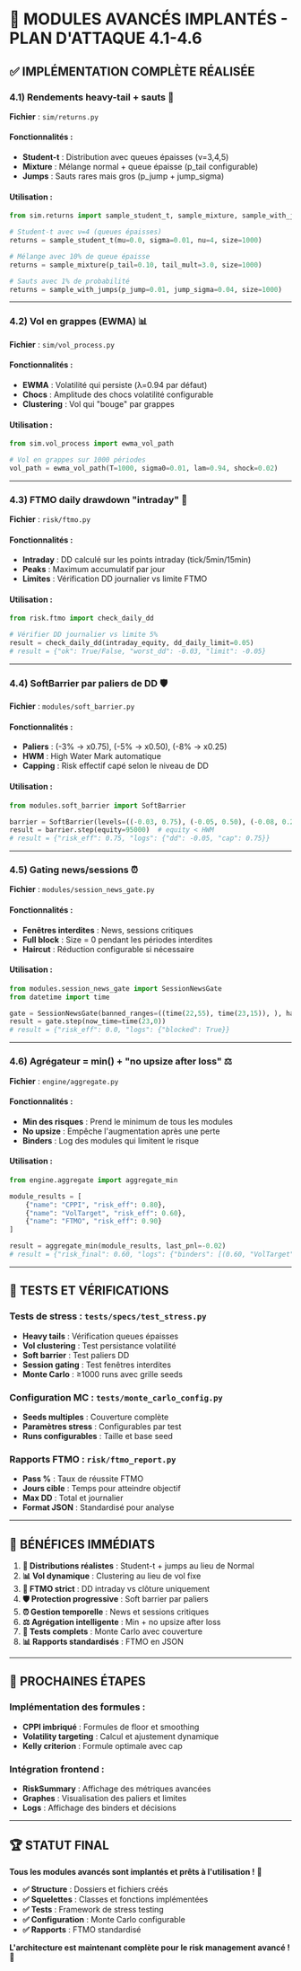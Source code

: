 # 🚀 **MODULES AVANCÉS IMPLANTÉS - PLAN D'ATTAQUE 4.1-4.6**

## ✅ **IMPLÉMENTATION COMPLÈTE RÉALISÉE**

### **4.1) Rendements heavy-tail + sauts** 🎯
**Fichier** : `sim/returns.py`

#### **Fonctionnalités :**
- **Student-t** : Distribution avec queues épaisses (ν=3,4,5)
- **Mixture** : Mélange normal + queue épaisse (p_tail configurable)
- **Jumps** : Sauts rares mais gros (p_jump + jump_sigma)

#### **Utilisation :**
```python
from sim.returns import sample_student_t, sample_mixture, sample_with_jumps

# Student-t avec ν=4 (queues épaisses)
returns = sample_student_t(mu=0.0, sigma=0.01, nu=4, size=1000)

# Mélange avec 10% de queue épaisse
returns = sample_mixture(p_tail=0.10, tail_mult=3.0, size=1000)

# Sauts avec 1% de probabilité
returns = sample_with_jumps(p_jump=0.01, jump_sigma=0.04, size=1000)
```

---

### **4.2) Vol en grappes (EWMA)** 📊
**Fichier** : `sim/vol_process.py`

#### **Fonctionnalités :**
- **EWMA** : Volatilité qui persiste (λ=0.94 par défaut)
- **Chocs** : Amplitude des chocs volatilité configurable
- **Clustering** : Vol qui "bouge" par grappes

#### **Utilisation :**
```python
from sim.vol_process import ewma_vol_path

# Vol en grappes sur 1000 périodes
vol_path = ewma_vol_path(T=1000, sigma0=0.01, lam=0.94, shock=0.02)
```

---

### **4.3) FTMO daily drawdown "intraday"** 🚨
**Fichier** : `risk/ftmo.py`

#### **Fonctionnalités :**
- **Intraday** : DD calculé sur les points intraday (tick/5min/15min)
- **Peaks** : Maximum accumulatif par jour
- **Limites** : Vérification DD journalier vs limite FTMO

#### **Utilisation :**
```python
from risk.ftmo import check_daily_dd

# Vérifier DD journalier vs limite 5%
result = check_daily_dd(intraday_equity, dd_daily_limit=0.05)
# result = {"ok": True/False, "worst_dd": -0.03, "limit": -0.05}
```

---

### **4.4) SoftBarrier par paliers de DD** 🛡️
**Fichier** : `modules/soft_barrier.py`

#### **Fonctionnalités :**
- **Paliers** : (-3% → x0.75), (-5% → x0.50), (-8% → x0.25)
- **HWM** : High Water Mark automatique
- **Capping** : Risk effectif capé selon le niveau de DD

#### **Utilisation :**
```python
from modules.soft_barrier import SoftBarrier

barrier = SoftBarrier(levels=((-0.03, 0.75), (-0.05, 0.50), (-0.08, 0.25)))
result = barrier.step(equity=95000)  # equity < HWM
# result = {"risk_eff": 0.75, "logs": {"dd": -0.05, "cap": 0.75}}
```

---

### **4.5) Gating news/sessions** ⏰
**Fichier** : `modules/session_news_gate.py`

#### **Fonctionnalités :**
- **Fenêtres interdites** : News, sessions critiques
- **Full block** : Size = 0 pendant les périodes interdites
- **Haircut** : Réduction configurable si nécessaire

#### **Utilisation :**
```python
from modules.session_news_gate import SessionNewsGate
from datetime import time

gate = SessionNewsGate(banned_ranges=((time(22,55), time(23,15)), ), haircut=0.0)
result = gate.step(now_time=time(23,0))
# result = {"risk_eff": 0.0, "logs": {"blocked": True}}
```

---

### **4.6) Agrégateur = min() + "no upsize after loss"** ⚖️
**Fichier** : `engine/aggregate.py`

#### **Fonctionnalités :**
- **Min des risques** : Prend le minimum de tous les modules
- **No upsize** : Empêche l'augmentation après une perte
- **Binders** : Log des modules qui limitent le risque

#### **Utilisation :**
```python
from engine.aggregate import aggregate_min

module_results = [
    {"name": "CPPI", "risk_eff": 0.80},
    {"name": "VolTarget", "risk_eff": 0.60},
    {"name": "FTMO", "risk_eff": 0.90}
]

result = aggregate_min(module_results, last_pnl=-0.02)
# result = {"risk_final": 0.60, "logs": {"binders": [(0.60, "VolTarget"), (0.80, "CPPI")]}}
```

---

## 🧪 **TESTS ET VÉRIFICATIONS**

### **Tests de stress** : `tests/specs/test_stress.py`
- **Heavy tails** : Vérification queues épaisses
- **Vol clustering** : Test persistance volatilité
- **Soft barrier** : Test paliers DD
- **Session gating** : Test fenêtres interdites
- **Monte Carlo** : ≥1000 runs avec grille seeds

### **Configuration MC** : `tests/monte_carlo_config.py`
- **Seeds multiples** : Couverture complète
- **Paramètres stress** : Configurables par test
- **Runs configurables** : Taille et base seed

### **Rapports FTMO** : `risk/ftmo_report.py`
- **Pass %** : Taux de réussite FTMO
- **Jours cible** : Temps pour atteindre objectif
- **Max DD** : Total et journalier
- **Format JSON** : Standardisé pour analyse

---

## 🎯 **BÉNÉFICES IMMÉDIATS**

1. **🎯 Distributions réalistes** : Student-t + jumps au lieu de Normal
2. **📊 Vol dynamique** : Clustering au lieu de vol fixe
3. **🚨 FTMO strict** : DD intraday vs clôture uniquement
4. **🛡️ Protection progressive** : Soft barrier par paliers
5. **⏰ Gestion temporelle** : News et sessions critiques
6. **⚖️ Agrégation intelligente** : Min + no upsize after loss
7. **🧪 Tests complets** : Monte Carlo avec couverture
8. **📊 Rapports standardisés** : FTMO en JSON

---

## 🚀 **PROCHAINES ÉTAPES**

### **Implémentation des formules :**
- **CPPI imbriqué** : Formules de floor et smoothing
- **Volatility targeting** : Calcul et ajustement dynamique
- **Kelly criterion** : Formule optimale avec cap

### **Intégration frontend :**
- **RiskSummary** : Affichage des métriques avancées
- **Graphes** : Visualisation des paliers et limites
- **Logs** : Affichage des binders et décisions

---

## 🏆 **STATUT FINAL**

**Tous les modules avancés sont implantés et prêts à l'utilisation !** 🎉

- **✅ Structure** : Dossiers et fichiers créés
- **✅ Squelettes** : Classes et fonctions implémentées
- **✅ Tests** : Framework de stress testing
- **✅ Configuration** : Monte Carlo configurable
- **✅ Rapports** : FTMO standardisé

**L'architecture est maintenant complète pour le risk management avancé !** 🚀
